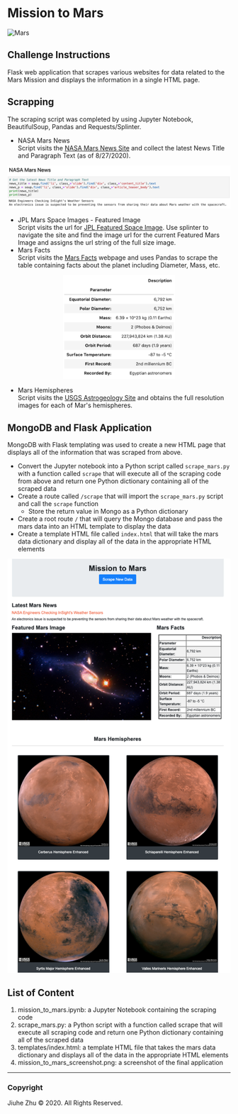# Mission to Mars
![Mars](https://wonderfest.org/wp-content/uploads/2018/01/mission-mars-e1528241593215.jpg)

## Challenge Instructions
Flask web application that scrapes various websites for data related to the Mars Mission and displays the information in a single HTML page.

## Scrapping
The scraping script was completed by using Jupyter Notebook, BeautifulSoup, Pandas and Requests/Splinter.
- NASA Mars News  
Script visits the [NASA Mars News Site](https://mars.nasa.gov/news/page=0&per_page=40&order=publish_date+desc%2Ccreated_at+desc&search=&category=19%2C165%2C184%2C204&blank_scope=Latest) and collect the latest News Title and Paragraph Text (as of 8/27/2020).
<p align="center">
  <img src="https://github.com/Jiuhe2020/web-scraping-challenge/blob/master/images/Mars%20News.png">
</p>

- JPL Mars Space Images - Featured Image  
Script visits the url for [JPL Featured Space Image](https://www.jpl.nasa.gov/spaceimages/?search=&category=Mars). Use splinter to navigate the site and find the image url for the current Featured Mars Image and assigns the url string of the full size image.
- Mars Facts  
Script visits the [Mars Facts](https://space-facts.com/mars/) webpage and uses Pandas to scrape the table containing facts about the planet including Diameter, Mass, etc.
<p align="center">
  <img src="https://github.com/Jiuhe2020/web-scraping-challenge/blob/master/images/Mars%20Facts.png" height="50%" width="50%">
</p>

- Mars Hemispheres  
Script visits the [USGS Astrogeology Site](https://astrogeology.usgs.gov/search/results?q=hemisphere+enhanced&k1=target&v1=Mars) and obtains the full resolution images for each of Mar's hemispheres.

## MongoDB and Flask Application
MongoDB with Flask templating was used to create a new HTML page that displays all of the information that was scraped from above.
- Convert the Jupyter notebook into a Python script called `scrape_mars.py` with a function called `scrape` that will execute all of the scraping code from above and return one Python dictionary containing all of the scraped data
- Create a route called `/scrape` that will import the `scrape_mars.py` script and call the `scrape` function
  - Store the return value in Mongo as a Python dictionary
- Create a root route `/` that will query the Mongo database and pass the mars data into an HTML template to display the data
- Create a template HTML file called `index.html` that will take the mars data dictionary and display all of the data in the appropriate HTML elements
<p align="center">
  <img src="https://github.com/Jiuhe2020/web-scraping-challenge/blob/master/mission_to_mars_screenshot.png">
</p>

## List of Content
1. mission_to_mars.ipynb: a Jupyter Notebook containing the scraping code
2. scrape_mars.py: a Python script with a function called scrape that will execute all scraping code and return one Python dictionary containing all of the scraped data
3. templates/index.html: a template HTML file that takes the mars data dictionary and displays all of the data in the appropriate HTML elements
4. mission_to_mars_screenshot.png: a screenshot of the final application

---
### Copyright
Jiuhe Zhu © 2020. All Rights Reserved.
